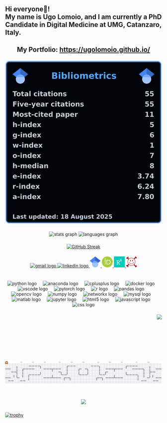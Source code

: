 <h2 align="left">Hi everyone👋! <br> My name is Ugo Lomoio, and I am currently a PhD Candidate in Digital Medicine at UMG, Catanzaro, Italy.</h2>
<h2 align="center"> My Portfolio: <a href="https://ugolomoio.github.io/">https://ugolomoio.github.io/</a> </h2>

### 

<div align="center">
  <a href="https://scholar.google.com/citations?user=BigacsQAAAAJ"><img alt="My bibliometrics" src="https://raw.githubusercontent.com/UgoLomoio/UgoLomoio/master/bibliometrics3.svg"/></a>
</div>

###

<div align="center">
  <img src="https://github-readme-stats.vercel.app/api?username=UgoLomoio&hide_title=false&hide_rank=false&show_icons=true&include_all_commits=true&count_private=true&disable_animations=false&theme=dracula&locale=en&hide_border=false&order=1" height="150" alt="stats graph"  />
  <img src="https://github-readme-stats.vercel.app/api/top-langs?username=UgoLomoio&locale=en&hide_title=false&layout=compact&card_width=320&langs_count=5&theme=dracula&hide_border=false&order=2" height="150" alt="languages graph"  />
</div>

###

<div align="center">
  <a href="https://git.io/streak-stats">
    <img src="https://streak-stats.demolab.com?user=UgoLomoio&theme=dark" alt="GitHub Streak"/>
  </a>
</div>

###

<div align="center">
  <a href="ugo.lomoio@unicz.it" target="_blank">
    <img src="https://img.shields.io/static/v1?message=Gmail&logo=gmail&label=&color=D14836&logoColor=white&labelColor=&style=for-the-badge" height="35" alt="gmail logo"  />
  </a>
  <a href="https://it.linkedin.com/in/ugo-lomoio" target="_blank">
    <img src="https://img.shields.io/static/v1?message=LinkedIn&logo=linkedin&label=&color=0077B5&logoColor=white&labelColor=&style=for-the-badge" height="35" alt="linkedin logo"  />
  </a>
 <a href="http://scholar.google.com/citations?user=BigacsQAAAAJ" target="_blank"> 
  <img src="https://raw.githubusercontent.com/UgoLomoio/UgoLomoio/master/gs.svg" height="35" alt="Google Scholar" /> 
 </a> 
 <a href="https://orcid.org/0000-0001-8150-0039" target="_blank"> 
  <img src="https://raw.githubusercontent.com/UgoLomoio/UgoLomoio/master/orcid.svg" height="35" alt="ORCID" /> 
 </a>
 <a href="https://www.researchgate.net/profile/Ugo-Lomoio" target="_blank">
  <img src="https://raw.githubusercontent.com/UgoLomoio/UgoLomoio/master/rg.svg" height="35" alt="ResearchGate" /> 
 </a> 
 <a href="https://arxiv.org/search/cs?searchtype=author&query=Lomoio,+U" target="_blank"> 
  <img src="https://raw.githubusercontent.com/UgoLomoio/UgoLomoio/master/arxiv.svg" height="35" alt="arXiv" /> 
 </a> 
</div>

###

<br clear="both">

<div align="center">
  <img src="https://cdn.jsdelivr.net/gh/devicons/devicon/icons/python/python-original.svg" height="30" alt="python logo"  />
  <img width="12" />
  <img src="https://cdn.jsdelivr.net/gh/devicons/devicon/icons/anaconda/anaconda-original.svg" height="30" alt="anaconda logo"  />
  <img width="12" />
  <img src="https://cdn.jsdelivr.net/gh/devicons/devicon/icons/cplusplus/cplusplus-original.svg" height="30" alt="cplusplus logo"  />
  <img width="12" />
  <img src="https://cdn.jsdelivr.net/gh/devicons/devicon/icons/docker/docker-original.svg" height="30" alt="docker logo"  />
  <img width="12" />
  <img src="https://cdn.jsdelivr.net/gh/devicons/devicon/icons/vscode/vscode-original.svg" height="30" alt="vscode logo"  />
  <img width="12" />
  <img src="https://cdn.jsdelivr.net/gh/devicons/devicon/icons/pytorch/pytorch-original.svg" height="30" alt="pytorch logo"  />
  <img width="12" />
  <img src="https://cdn.jsdelivr.net/gh/devicons/devicon/icons/r/r-original.svg" height="30" alt="r logo"  />
  <img width="12" />
  <img src="https://cdn.jsdelivr.net/gh/devicons/devicon/icons/pandas/pandas-original.svg" height="30" alt="pandas logo"  />
  <img width="12" />
  <img src="https://cdn.jsdelivr.net/gh/devicons/devicon/icons/opencv/opencv-original.svg" height="30" alt="opencv logo"  />
  <img width="12" />
  <img src="https://cdn.jsdelivr.net/gh/devicons/devicon/icons/numpy/numpy-original.svg" height="30" alt="numpy logo"  />
  <img width="12" />
  <img src="https://cdn.jsdelivr.net/gh/devicons/devicon/icons/networkx/networkx-original.svg" height="30" alt="networkx logo"  />
  <img width="12" />
  <img src="https://cdn.jsdelivr.net/gh/devicons/devicon/icons/mysql/mysql-original.svg" height="30" alt="mysql logo"  />
  <img width="12" />
  <img src="https://cdn.jsdelivr.net/gh/devicons/devicon/icons/matlab/matlab-original.svg" height="30" alt="matlab logo"  />
  <img width="12" />
  <img src="https://cdn.jsdelivr.net/gh/devicons/devicon/icons/jupyter/jupyter-original.svg" height="30" alt="jupyter logo"  />
  <img width="12" />
  <img src="https://cdn.jsdelivr.net/gh/devicons/devicon/icons/html5/html5-original.svg" height="30" alt="html5 logo"  />
  <img width="12" />
  <img src="https://cdn.jsdelivr.net/gh/devicons/devicon/icons/javascript/javascript-original.svg" height="30" alt="javascript logo"  />
  <img width="12" />
  <img src="https://cdn.jsdelivr.net/gh/devicons/devicon/icons/css3/css3-original.svg" height="30" alt="css logo"  />
</div>

###

<img align="right" height="150" src="https://media0.giphy.com/media/v1.Y2lkPTc5MGI3NjExcTI4eDFzYTd4NTVxM3FzYmhjMzBmcDBjdGo5ZnhxY2o1am0xNWVzMyZlcD12MV9pbnRlcm5hbF9naWZfYnlfaWQmY3Q9Zw/Ocpw8s0tHnpbCS6vm3/giphy.gif"  />

###

<picture>
  <source media="(prefers-color-scheme: dark)" srcset="https://raw.githubusercontent.com/UgoLomoio/UgoLomoio/output/pacman-contribution-graph-dark.svg">
  <source media="(prefers-color-scheme: light)" srcset="https://raw.githubusercontent.com/UgoLomoio/UgoLomoio/output/pacman-contribution-graph.svg">
  <img alt="pacman contribution graph" src="https://raw.githubusercontent.com/UgoLomoio/UgoLomoio/output/pacman-contribution-graph.svg">
</picture>

###

<br clear="both">

<div align="center">
  <img src="https://visitor-badge.laobi.icu/badge?page_id=UgoLomoio.UgoLomoio&"  />
</div>

###


[![trophy](https://github-profile-trophy.vercel.app/?username=UgoLomoio&no-bg=true)](https://github.com/ryo-ma/github-profile-trophy)
